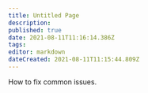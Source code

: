 ```yaml
---
title: Untitled Page
description: 
published: true
date: 2021-08-11T11:16:14.386Z
tags: 
editor: markdown
dateCreated: 2021-08-11T11:15:44.809Z
---
```


How to fix common issues.